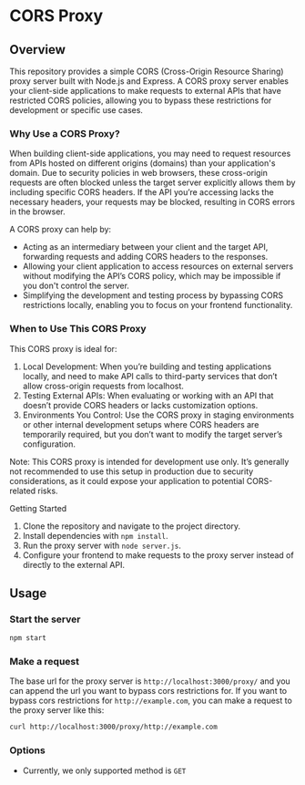 # CORS Proxy
## Overview
This repository provides a simple CORS (Cross-Origin Resource Sharing) proxy server built with Node.js and Express. A CORS proxy server enables your client-side applications to make requests to external APIs that have restricted CORS policies, allowing you to bypass these restrictions for development or specific use cases.

### Why Use a CORS Proxy?
When building client-side applications, you may need to request resources from APIs hosted on different origins (domains) than your application's domain. Due to security policies in web browsers, these cross-origin requests are often blocked unless the target server explicitly allows them by including specific CORS headers. If the API you’re accessing lacks the necessary headers, your requests may be blocked, resulting in CORS errors in the browser.

A CORS proxy can help by:

- Acting as an intermediary between your client and the target API, forwarding requests and adding CORS headers to the responses.
- Allowing your client application to access resources on external servers without modifying the API’s CORS policy, which may be impossible if you don't control the server.
- Simplifying the development and testing process by bypassing CORS restrictions locally, enabling you to focus on your frontend functionality.

### When to Use This CORS Proxy
This CORS proxy is ideal for:

1. Local Development: When you’re building and testing applications locally, and need to make API calls to third-party services that don’t allow cross-origin requests from localhost.
2. Testing External APIs: When evaluating or working with an API that doesn’t provide CORS headers or lacks customization options.
3. Environments You Control: Use the CORS proxy in staging environments or other internal development setups where CORS headers are temporarily required, but you don’t want to modify the target server’s configuration.

Note: This CORS proxy is intended for development use only. It’s generally not recommended to use this setup in production due to security considerations, as it could expose your application to potential CORS-related risks.

Getting Started
1. Clone the repository and navigate to the project directory.
2. Install dependencies with `npm install`.
3. Run the proxy server with `node server.js`.
4. Configure your frontend to make requests to the proxy server instead of directly to the external API.

## Usage

### Start the server

```bash
npm start
```

### Make a request

The base url for the proxy server is `http://localhost:3000/proxy/` and you can append the url you want to bypass cors restrictions for.
If you want to bypass cors restrictions for `http://example.com`, you can make a request to the proxy server like this:

```bash
curl http://localhost:3000/proxy/http://example.com
```

### Options
- Currently, we only supported method is `GET`